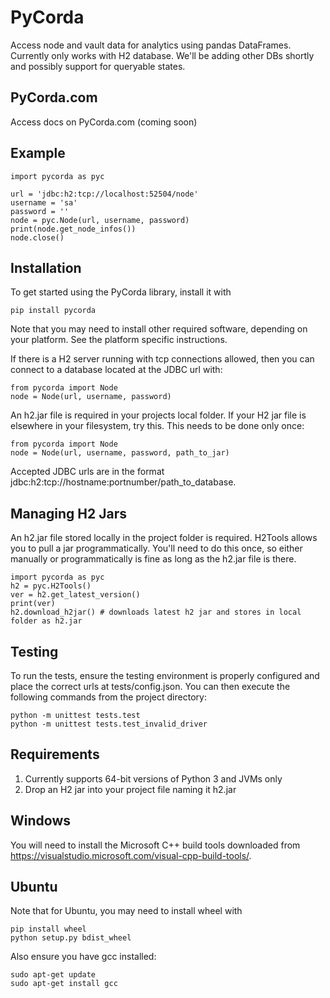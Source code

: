 # PyCorda

Access node and vault data for analytics using pandas DataFrames. Currently only works with H2 database. 
We'll be adding other DBs shortly and possibly support for queryable states.

## PyCorda.com
Access docs on PyCorda.com (coming soon)

## Example

```
import pycorda as pyc

url = 'jdbc:h2:tcp://localhost:52504/node'
username = 'sa'
password = ''
node = pyc.Node(url, username, password)
print(node.get_node_infos())
node.close()
```

## Installation

To get started using the PyCorda library, install it with

```
pip install pycorda
```

Note that you may need to install other required software, depending on your platform. See the platform specific instructions.

If there is a H2 server running with tcp connections allowed,
then you can connect to a database located at the JDBC url with:

```
from pycorda import Node
node = Node(url, username, password)
```

An h2.jar file is required in your projects local folder. If your H2 jar file is elsewhere in your filesystem, try this. This needs to be done only once:

```
from pycorda import Node
node = Node(url, username, password, path_to_jar)
```
Accepted JDBC urls are in the format jdbc:h2:tcp://hostname:portnumber/path_to_database.

## Managing H2 Jars

An h2.jar file stored locally in the project folder is required. H2Tools allows you to pull
a jar programmatically. You'll need to do this once, so either manually or programmatically is fine
as long as the h2.jar file is there.

```
import pycorda as pyc
h2 = pyc.H2Tools()
ver = h2.get_latest_version()
print(ver)
h2.download_h2jar() # downloads latest h2 jar and stores in local folder as h2.jar
```

## Testing

To run the tests, ensure the testing environment is properly configured and place the correct urls at tests/config.json.
You can then execute the following commands from the project directory:

```
python -m unittest tests.test
python -m unittest tests.test_invalid_driver
```

## Requirements

1. Currently supports 64-bit versions of Python 3 and JVMs only
2. Drop an H2 jar into your project file naming it h2.jar

## Windows

You will need to install the Microsoft C++ build tools downloaded from https://visualstudio.microsoft.com/visual-cpp-build-tools/.

## Ubuntu

Note that for Ubuntu, you may need to install wheel with

```
pip install wheel
python setup.py bdist_wheel
```

Also ensure you have gcc installed:

```
sudo apt-get update
sudo apt-get install gcc
```
